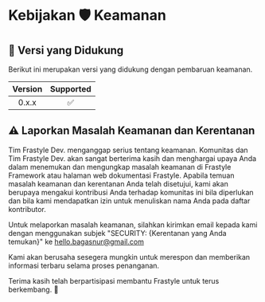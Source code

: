 # Kebijakan 🛡 Keamanan

## 🏰 Versi yang Didukung

Berikut ini merupakan versi yang didukung dengan pembaruan keamanan.

| Version |     Supported      |
| :-----: | :----------------: |
|  0.x.x  | :white_check_mark: |

## ⚠ Laporkan Masalah Keamanan dan Kerentanan

Tim Frastyle Dev. menganggap serius tentang keamanan.
Komunitas dan Tim Frastyle Dev. akan sangat berterima kasih dan menghargai upaya Anda dalam menemukan dan mengungkap masalah keamanan di Frastyle Framework atau halaman web dokumentasi Frastyle.
Apabila temuan masalah keamanan dan kerentanan Anda telah disetujui, kami akan berupaya mengakui kontribusi Anda terhadap komunitas ini bila diperlukan dan bila kami mendapatkan izin untuk menuliskan nama Anda pada daftar kontributor.

Untuk melaporkan masalah keamanan, silahkan kirimkan email kepada kami dengan menggunakan subjek "SECURITY: {Kerentanan yang Anda temukan}" ke hello.bagasnur@gmail.com

Kami akan berusaha sesegera mungkin untuk merespon dan memberikan informasi terbaru selama proses penanganan.

Terima kasih telah berpartisipasi membantu Frastyle untuk terus berkembang. 💙
